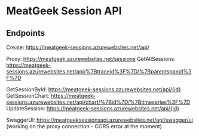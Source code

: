 # MeatGeek Session API

## Endpoints

Create: https://meatgeek-sessions.azurewebsites.net/api/

Proxy: https://meatgeek.azurewebsites.net/sessions
GetAllSessions: https://meatgeek-sessions.azurewebsites.net/api/%7Btraceid%3F%7D/%7Bparentspanid%3F%7D

GetSessionById: https://meatgeek-sessions.azurewebsites.net/api/{id}
GetSessionChart: https://meatgeek-sessions.azurewebsites.net/api/chart/%7Bid%7D/%7Btimeseries%3F%7D
UpdateSession: https://meatgeek-sessions.azurewebsites.net/api/{id}

SwaggerUI: https://meatgeeksessionsapi.azurewebsites.net/api/swagger/ui
(working on the proxy connection - CORS error at the moment)
